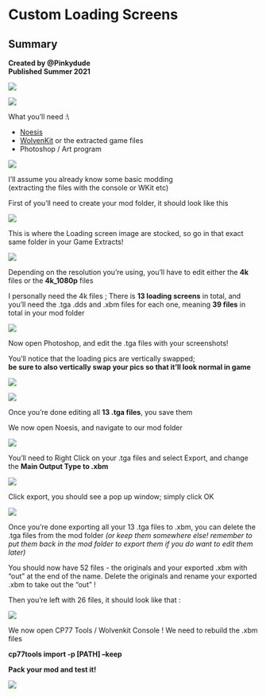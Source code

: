 # Custom Loading Screens

## Summary <a href="#summary" id="summary"></a>

**Created by @Pinkydude**\
**Published Summer 2021**

![](<../../../.gitbook/assets/0 (2)>)

![](<../../../.gitbook/assets/1 (2)>)

What you’ll need :\


* [Noesis](https://richwhitehouse.com/index.php?content=inc\_projects.php\&showproject=91)
* [WolvenKit](https://github.com/WolvenKit/WolvenKit/releases) or the extracted game files
* Photoshop / Art program

![](../../../.gitbook/assets/2)

I’ll assume you already know some basic modding\
(extracting the files with the console or WKit etc)

First of you’ll need to create your mod folder, it should look like this

![](../../../.gitbook/assets/3)

This is where the Loading screen image are stocked, so go in that exact same folder in your Game Extracts!

![](<../../../.gitbook/assets/4 (3)>)

Depending on the resolution you’re using, you’ll have to edit either the **4k** files or the **4k\_1080p** files

I personally need the 4k files ; There is **13 loading screens** in total, and you’ll need the .tga .dds and .xbm files for each one, meaning **39 files** in total in your mod folder

![](<../../../.gitbook/assets/5 (3)>)

Now open Photoshop, and edit the .tga files with your screenshots!

You’ll notice that the loading pics are vertically swapped;\
**be sure to also vertically swap your pics so that it’ll look normal in game**

![](<../../../.gitbook/assets/6 (3)>)

![](<../../../.gitbook/assets/7 (2)>)

Once you’re done editing all **13 .tga files**, you save them

We now open Noesis, and navigate to our mod folder

![](<../../../.gitbook/assets/8 (1)>)

You’ll need to Right Click on your .tga files and select Export, and change the **Main Output Type to .xbm**

![](<../../../.gitbook/assets/9 (1)>)

Click export, you should see a pop up window; simply click OK

![](../../../.gitbook/assets/10)

Once you’re done exporting all your 13 .tga files to .xbm, you can delete the .tga files from the mod folder _(or keep them somewhere else! remember to put them back in the mod folder to export them if you do want to edit them later)_

You should now have 52 files - the originals and your exported .xbm with “out” at the end of the name. Delete the originals and rename your exported .xbm to take out the “out” !

Then you’re left with 26 files, it should look like that :

![](../../../.gitbook/assets/11)

We now open CP77 Tools / Wolvenkit Console ! We need to rebuild the .xbm files

**cp77tools import -p \[PATH] –keep**

**Pack your mod and test it!**

![](../../../.gitbook/assets/12)
